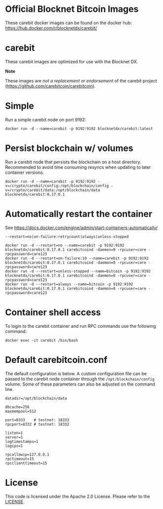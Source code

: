Official Blocknet Bitcoin Images
=================================

These carebit docker images can be found on the docker hub: https://hub.docker.com/r/blocknetdx/carebit/

carebit
========

These carebit images are optimized for use with the Blocknet DX.

**Note**

These images are _not a replacement or endorsement_ of the carebit project (https://github.com/carebitcoin/carebitcoin).


Simple
======

Run a simple carebit node on port 9192:
```
docker run -d --name=carebit -p 9192:9192 blocknetdx/carebit:latest
```


Persist blockchain w/ volumes
=============================

Run a carebit node that persists the blockchain on a host directory. Recommended to avoid time consuming resyncs when updating to later container versions.
```
docker run -d --name=carebit -p 9192:9192 -v=/crypto/carebit/config:/opt/blockchain/config -v=/crypto/carebit/data:/opt/blockchain/data blocknetdx/carebit:0.17.0.1
```


Automatically restart the container
===================================

See https://docs.docker.com/engine/admin/start-containers-automatically/

`--restart=no|on-failure:retrycount|always|unless-stopped`

```
docker run -d --restart=no --name=carebit -p 9192:9192 blocknetdx/carebit:0.17.0.1 carebitcoind -daemon=0 -rpcuser=care -rpcpassword=care123
docker run -d --restart=on-failure:10 --name=carebit -p 9192:9192 blocknetdx/carebit:0.17.0.1 carebitcoind -daemon=0 -rpcuser=care -rpcpassword=care123
docker run -d --restart=unless-stopped --name=bitcoin -p 9192:9192 blocknetdx/carebit:0.17.0.1 carebitcoind -daemon=0 -rpcuser=care -rpcpassword=care123
docker run -d --restart=always --name=bitcoin -p 9192:9192 blocknetdx/carebit:0.17.0.1 carebitcoind -daemon=0 -rpcuser=care -rpcpassword=care123
```


Container shell access
======================

To login to the carebit container and run RPC commands use the following command:
```
docker exec -it carebit /bin/bash
```


Default carebitcoin.conf
=====================

The default configuration is below. A custom configuration file can be passed to the carebit  node container through the `/opt/blockchain/config` volume. Some of these parameters can also be adjusted on the command line.
```
datadir=/opt/blockchain/data

dbcache=256
maxmempool=512

port=8333    # testnet: 18333
rpcport=8332 # testnet: 18332

listen=1
server=1
logtimestamps=1
logips=1

rpcallowip=127.0.0.1
rpctimeout=15
rpcclienttimeout=15
```


License
=======

This code is licensed under the Apache 2.0 License. Please refer to the [LICENSE](https://github.com/BlocknetDX/dockerimages/blob/master/LICENSE).